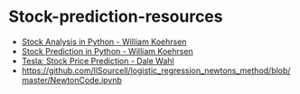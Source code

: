 # Stock-prediction-resources
* [Stock Analysis in Python - William Koehrsen](https://towardsdatascience.com/stock-analysis-in-python-a0054e2c1a4c)  
* [Stock Prediction in Python - William Koehrsen](https://towardsdatascience.com/stock-prediction-in-python-b66555171a2)  
* [Tesla: Stock Price Prediction - Dale Wahl](https://towardsdatascience.com/tesla-stock-price-prediction-f16a702f67d7?source=bookmarks---------10----------------)  
* https://github.com/llSourcell/logistic_regression_newtons_method/blob/master/NewtonCode.ipynb
